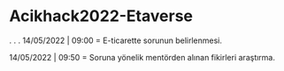 # Acikhack2022-Etaverse
.
.
.
14/05/2022 | 09:00 = E-ticarette sorunun belirlenmesi.

14/05/2022 | 09:50 = Soruna yönelik mentörden alınan fikirleri araştırma.
